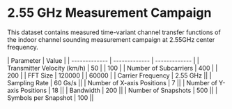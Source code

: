 # 2.55 GHz Measurement Campaign

This dataset contains measured time-variant channel transfer functions of the indoor channel sounding measurement campaign at 2.55GHz center frequency.

| Parameter                   | Value                         |
| -------------               | ------------- | ------------- |
| Transmitter Velocity (km/h) | 50  |         | 100           |
| Number of Subcarriers       | 400  |        | 200           |
| FFT Size                    | 120000 |      | 60000         |
| Carrier Frequency           | 2.55 GHz                     ||
| Sampling Rate               | 60 Gs/s                      ||
| Number of X-axis Positions  | 7                            ||
| Number of Y-axis Positions  | 18                           ||
| Bandwidth                   | 200                          ||
| Number of Snapshots         | 500                          ||
| Symbols per Snapshot        | 100                          ||
